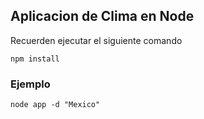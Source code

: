## Aplicacion de Clima en Node

Recuerden ejecutar el siguiente comando 

```
npm install
```

### Ejemplo 
```
node app -d "Mexico"
```